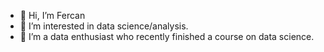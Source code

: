 - 👋 Hi, I’m Fercan
- 👀 I’m interested in data science/analysis.
- 🌱 I’m a data enthusiast who recently finished a course on data science.

